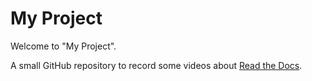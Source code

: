 # My Project

Welcome to "My Project".

A small GitHub repository to record some videos about [Read the Docs](https://readthedocs.org).
